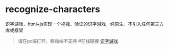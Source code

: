 # recognize-characters
识字游戏，html+js实现一个拖拽、验证的识字游戏，纯原生，不引入任何第三方库或框架

> 请在pc端打开，移动端不支持
#在线链接
[识字游戏](http://liaolunling.top/demo/recognize-characters/index.html)
